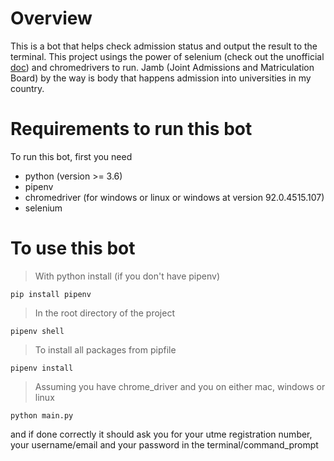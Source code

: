 # Overview

This is a bot that helps check admission status and output the result to the terminal.
This project usings the power of selenium (check out the unofficial <a href="https://selenium-python.readthedocs.io/">doc</a>) and chromedrivers to run. Jamb (Joint Admissions and Matriculation Board) by the way is body that happens admission into universities in my country.

# Requirements to run this bot

To run this bot, first you need
<ul>
<li> python (version >= 3.6) </li>
<li> pipenv </li>
<li> chromedriver (for windows or linux or windows at version 92.0.4515.107) </li>
<li> selenium </li>
</ul>

# To use this bot

> With python install (if you don't have pipenv)

```
pip install pipenv
```

> In the root directory of the project

```
pipenv shell

```

> To install all packages from pipfile

```
pipenv install

```

> Assuming you have chrome_driver and you on either mac, windows or linux

```
python main.py

```

and if done correctly it should ask you for your utme registration number, your username/email and your password in the terminal/command_prompt

